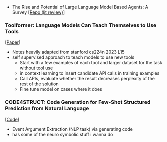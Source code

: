 - The Rise and Potential of Large Language Model Based Agents: A Survey [[Repo (lit review)](https://github.com/WooooDyy/LLM-Agent-Paper-List)]
### Toolformer: Language Models Can Teach Themselves to Use Tools
[[Paper](https://arxiv.org/abs/2302.04761)]
- Notes heavily adapted from stanford cs224n 2023 L15
- self supervised approach to teach models to use new tools
    - Start with a few examples of each tool and larger dataset for the task without tool use
    - in context learning to insert candidate API calls in training examples
    - Call APIs, evaluate whether the result decreases perplexity of the rest of the solution
    - Fine tune model on cases where it does

### CODE4STRUCT: Code Generation for Few-Shot Structured Prediction from Natural Language
[[Code](https://github.com/xingyaoww/code4struct)]
- Event Argument Extraction (NLP task) via generating code
- has some of the neuro symbolic stuff i wanna do